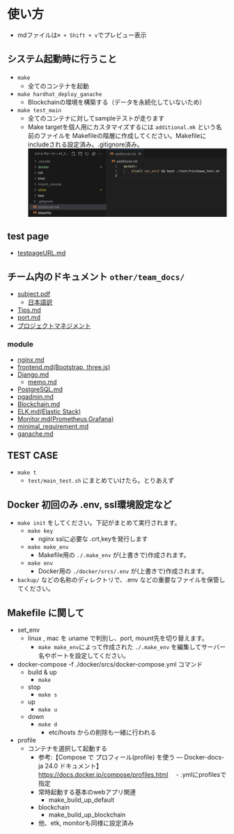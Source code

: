 
# 使い方

- mdファイルは`⌘ + Shift + v`でプレビュー表示

## システム起動時に行うこと

- `make`　
  - 全てのコンテナを起動
- `make hardhat_deploy_ganache`
  - Blockchainの環境を構築する（データを永続化していないため）
- `make test_main`
  - 全てのコンテナに対してsampleテストが走ります
  - Make targetを個人用にカスタマイズするには `additional.mk` という名前のファイルを Makefileの階層に作成してください。Makefileにincludeされる設定済み。.gitignore済み。
![](<other/team_docs/img/スクリーンショット 2024-03-21 4.08.06.png>)


## test page

- [testpageURL.md](other/team_docs/testpageURL.md)

## チーム内のドキュメント `other/team_docs/`

- [subject.pdf](other/subject/en.subject.pdf)  
  - [日本語訳](other/subject/subject.md)
- [Tips.md](other/team_docs/Tips.md)
- [port.md](other/team_docs/port.md)
- [プロジェクトマネジメント](other/team_docs/pm/pm_readme.md)


### module

- [nginx.md](other/team_docs/nginx.md)
- [frontend.md(Bootstrap, three.js)](other/team_docs/frontend.md)
- [Django.md](other/team_docs/Django.md)
  - [memo.md](docker/srcs/uwsgi-django/sphinx/sphinx-memo.md) 
- [PostgreSQL.md](other/team_docs/PostgreSQL.md)
- [pgadmin.md](other/team_docs/pgadmin.md)
- [Blockchain.md](other/team_docs/Blockchain.md)
- [ELK.md(Elastic Stack)](other/team_docs/ELK.md)
- [Monitor.md(Prometheus,Grafana)](other/team_docs/Monitor.md)
- [minimal_requirement.md](other/team_docs/minimal_requirement.md)
- [ganache.md](other/team_docs/ganache.md)

## TEST CASE

- `make t`
  - `test/main_test.sh` にまとめていけたら。とりあえず

## Docker 初回のみ .env, ssl環境設定など

- `make init` をしてください。下記がまとめて実行されます。
  - `make key`
    - nginx sslに必要な .crt,keyを発行します
  - `make make_env`
    - Makefile用の `./.make_env` が(上書きで)作成されます。
  - `make env`
    - Docker用の `./docker/srcs/.env` が(上書きで)作成されます。
- `backup/` などの名称のディレクトリで、.env などの重要なファイルを保管してください。

## Makefile に関して 

- set_env
  - linux , mac を uname で判別し、port, mount先を切り替えます。
    - `make make_env`によって作成された `./.make_env` を編集してサーバー名やポートを設定してください。  
- docker-compose -f ./docker/srcs/docker-compose.yml コマンド
  - build & up
    - `make`  
  - stop  
    - `make s`  
  - up  
    - `make u`  
  - down  
    - `make d`  
      - etc/hosts からの削除も一緒に行われる  
- profile 
  - コンテナを選択して起動する
    - 参考:【Compose で プロフィール(profile) を使う — Docker-docs-ja 24.0 ドキュメント】 https://docs.docker.jp/compose/profiles.html
　- .ymlにprofilesで指定
    - 常時起動する基本のwebアプリ関連
      - make_build_up_default
    - blockchain
      - make_build_up_blockchain
    - 他、etk, monitorも同様に設定済み  